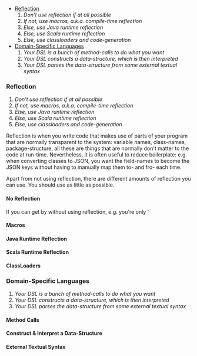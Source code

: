 - [Reflection](#Reflection)
    1. *Don't use reflection if at all possible*
    2. *If not, use macros, a.k.a. compile-time reflection*
    3. *Else, use Java runtime reflection*
    4. *Else, use Scala runtime reflection*
    5. *Else, use classloaders and code-generation*
- [Domain-Specific Languages](#DomainSpecificLanguages)
    1. *Your DSL is a bunch of method-calls to do what you want*
    2. *Your DSL constructs a data-structure, which is then interpreted*
    3. *Your DSL parses the data-structure from some external textual syntax*



### Reflection

1. *Don't use reflection if at all possible*
2. *If not, use macros, a.k.a. compile-time reflection*
3. *Else, use Java runtime reflection*
4. *Else, use Scala runtime reflection*
5. *Else, use classloaders and code-generation*

Reflection is when you write code that makes use of parts of your program that
are normally transparent to the system: variable names, class-names,
package-structure, all these are things that are normally don't matter to the
code at run-time. Nevertheless, it is often useful to reduce boilerplate: e.g.
when converting classes to JSON, you want the field-names to become the JSON
keys without having to manually map them to- and fro- each time.

Apart from not using reflection, there are different amounts of reflection you
can use. You should use as little as possible.

#### No Reflection

If you can get by without using reflection, e.g. you're only '

#### Macros
#### Java Runtime Reflection
#### Scala Runtime Reflection
#### ClassLoaders

### Domain-Specific Languages

1. *Your DSL is a bunch of method-calls to do what you want*
2. *Your DSL constructs a data-structure, which is then interpreted*
3. *Your DSL parses the data-structure from some external textual syntax*


#### Method Calls
#### Construct & Interpret a Data-Structure
#### External Textual Syntax